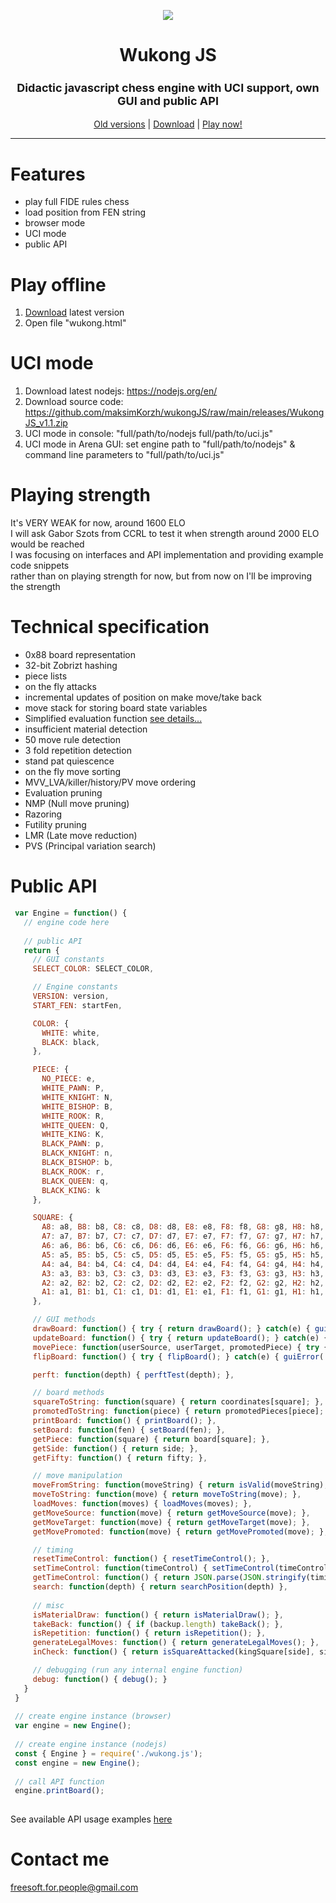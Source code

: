 <p align="center">
  <img src="logo/LOGO.png">
</p>

<h1 align="center">Wukong JS</h1>
<h3 align="center" style="font-size: 18px;">Didactic javascript chess engine with UCI support, own GUI and public API</h3>
<p align="center">
  <a href="https://github.com/maksimKorzh/wukongJS/raw/main/releases">Old versions</a> |
  <a href="https://github.com/maksimKorzh/wukongJS/raw/main/releases/WukongJS_v1.1.zip">Download</a> |
  <a class="btn btn-success" href="https://maksimkorzh.github.io/wukongJS/wukong.html">Play now!</a>
</p>
<hr>

# Features
 - play full FIDE rules chess
 - load position from FEN string
 - browser mode
 - UCI mode
 - public API

# Play offline
1. <a href="https://github.com/maksimKorzh/wukongJS/raw/main/releases/WukongJS_v1.1.zip">Download</a> latest version
2. Open file "wukong.html"

# UCI mode
1. Download latest nodejs: https://nodejs.org/en/
2. Download source code: https://github.com/maksimKorzh/wukongJS/raw/main/releases/WukongJS_v1.1.zip
3. UCI mode in console: "full/path/to/nodejs full/path/to/uci.js"
4. UCI mode in Arena GUI: set engine path to "full/path/to/nodejs" & command line parameters to "full/path/to/uci.js"

# Playing strength
It's VERY WEAK for now, around 1600 ELO<br>
I will ask Gabor Szots from CCRL to test it when strength around 2000 ELO would be reached<br>
I was focusing on interfaces and API implementation and  providing example code snippets<br>
rather than on playing strength for now, but from now on I'll be improving the strength<br>

# Technical specification
 - 0x88 board representation
 - 32-bit Zobrizt hashing
 - piece lists
 - on the fly attacks
 - incremental updates of position on make move/take back
 - move stack for storing board state variables
 - Simplified evaluation function <a href="https://www.chessprogramming.org/Simplified_Evaluation_Function">see details...</a>
 - insufficient material detection
 - 50 move rule detection
 - 3 fold repetition detection
 - stand pat quiescence
 - on the fly move sorting
 - MVV_LVA/killer/history/PV move ordering
 - Evaluation pruning
 - NMP (Null move pruning)
 - Razoring
 - Futility pruning
 - LMR (Late move reduction)
 - PVS (Principal variation search)
 
 # Public API
 ```js
  var Engine = function() {
    // engine code here
  
    // public API
    return {
      // GUI constants
      SELECT_COLOR: SELECT_COLOR,

      // Engine constants
      VERSION: version,
      START_FEN: startFen,

      COLOR: {
        WHITE: white,
        BLACK: black,
      },

      PIECE: {
        NO_PIECE: e,
        WHITE_PAWN: P,
        WHITE_KNIGHT: N,
        WHITE_BISHOP: B,
        WHITE_ROOK: R,
        WHITE_QUEEN: Q,
        WHITE_KING: K,
        BLACK_PAWN: p,
        BLACK_KNIGHT: n,
        BLACK_BISHOP: b,
        BLACK_ROOK: r,
        BLACK_QUEEN: q,
        BLACK_KING: k
      },

      SQUARE: {
        A8: a8, B8: b8, C8: c8, D8: d8, E8: e8, F8: f8, G8: g8, H8: h8,
        A7: a7, B7: b7, C7: c7, D7: d7, E7: e7, F7: f7, G7: g7, H7: h7,
        A6: a6, B6: b6, C6: c6, D6: d6, E6: e6, F6: f6, G6: g6, H6: h6,
        A5: a5, B5: b5, C5: c5, D5: d5, E5: e5, F5: f5, G5: g5, H5: h5,
        A4: a4, B4: b4, C4: c4, D4: d4, E4: e4, F4: f4, G4: g4, H4: h4,
        A3: a3, B3: b3, C3: c3, D3: d3, E3: e3, F3: f3, G3: g3, H3: h3,
        A2: a2, B2: b2, C2: c2, D2: d2, E2: e2, F2: f2, G2: g2, H2: h2,
        A1: a1, B1: b1, C1: c1, D1: d1, E1: e1, F1: f1, G1: g1, H1: h1,
      },

      // GUI methods
      drawBoard: function() { try { return drawBoard(); } catch(e) { guiError('.drawBoard()'); } },
      updateBoard: function() { try { return updateBoard(); } catch(e) { guiError('.updateBoard()'); } },
      movePiece: function(userSource, userTarget, promotedPiece) { try { movePiece(userSource, userTarget, promotedPiece); } catch(e) { guiError('.movePiece()'); } },
      flipBoard: function() { try { flipBoard(); } catch(e) { guiError('.flipBoard()'); } },

      perft: function(depth) { perftTest(depth); },

      // board methods
      squareToString: function(square) { return coordinates[square]; },
      promotedToString: function(piece) { return promotedPieces[piece]; },
      printBoard: function() { printBoard(); },
      setBoard: function(fen) { setBoard(fen); },
      getPiece: function(square) { return board[square]; },
      getSide: function() { return side; },
      getFifty: function() { return fifty; },

      // move manipulation
      moveFromString: function(moveString) { return isValid(moveString); },
      moveToString: function(move) { return moveToString(move); },
      loadMoves: function(moves) { loadMoves(moves); },
      getMoveSource: function(move) { return getMoveSource(move); },
      getMoveTarget: function(move) { return getMoveTarget(move); },
      getMovePromoted: function(move) { return getMovePromoted(move); },

      // timing
      resetTimeControl: function() { resetTimeControl(); },
      setTimeControl: function(timeControl) { setTimeControl(timeControl); },
      getTimeControl: function() { return JSON.parse(JSON.stringify(timing))},
      search: function(depth) { return searchPosition(depth) },
      
      // misc
      isMaterialDraw: function() { return isMaterialDraw(); },
      takeBack: function() { if (backup.length) takeBack(); },
      isRepetition: function() { return isRepetition(); },
      generateLegalMoves: function() { return generateLegalMoves(); },
      inCheck: function() { return isSquareAttacked(kingSquare[side], side ^ 1); },

      // debugging (run any internal engine function)
      debug: function() { debug(); }
    }
  }
  
  // create engine instance (browser)
  var engine = new Engine();
  
  // create engine instance (nodejs)
  const { Engine } = require('./wukong.js');  
  const engine = new Engine();
  
  // call API function
  engine.printBoard();
  
 ```
 See available API usage examples <a href="https://github.com/maksimKorzh/wukongJS/blob/main/API.MD">here</a>
 
 # Contact me
<a href="mailto:freesoft.for.people@gmail.com">freesoft.for.people@gmail.com</a>
